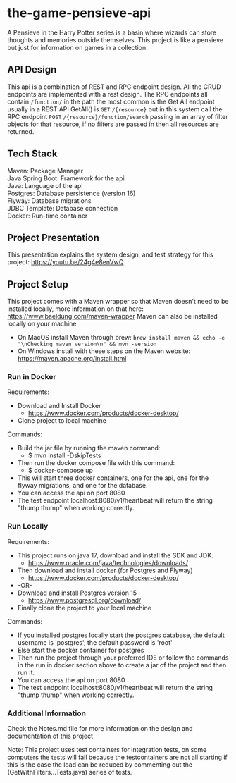 # the-game-pensieve-api
A Pensieve in the Harry Potter series is a basin where wizards can store thoughts and memories outside themselves.
This project is like a pensieve but just for information on games in a collection.

## API Design
This api is a combination of REST and RPC endpoint design. All the CRUD endpoints are implemented with a rest design.
The RPC endpoints all contain `/function/` in the path the most common is the Get All endpoint 
usually in a REST API GetAll() is `GET` `/{resource}` but in this system call the RPC endpoint `POST` `/{resource}/function/search`
passing in an array of filter objects for that resource, if no filters are passed in then all resources are returned.

## Tech Stack
Maven: Package Manager <br>
Java Spring Boot: Framework for the api <br>
Java: Language of the api <br>
Postgres: Database persistence (version 16) <br>
Flyway: Database migrations <br>
JDBC Template: Database connection <br>
Docker: Run-time container

## Project Presentation
This presentation explains the system design, and test strategy for this project: https://youtu.be/24g4e8enVwQ

## Project Setup

This project comes with a Maven wrapper so that Maven doesn't need to be installed locally, more information on that here: https://www.baeldung.com/maven-wrapper
Maven can also be installed locally on your machine
- On MacOS install Maven through brew: `brew install maven && echo -e "\nChecking maven version\n" && mvn -version`
- On Windows install with these steps on the Maven website: https://maven.apache.org/install.html

### Run in Docker
Requirements: 
- Download and Install Docker
  - https://www.docker.com/products/docker-desktop/
- Clone project to local machine

Commands:
- Build the jar file by running the maven command: 
  - $ mvn install -DskipTests
- Then run the docker compose file with this command:
  - $ docker-compose up
- This will start three docker containers, one for the api, one for the flyway migrations, and one for the database.
- You can access the api on port 8080
- The test endpoint localhost:8080/v1/heartbeat will return the string "thump thump" when working correctly.

### Run Locally
Requirements:
- This project runs on java 17, download and install the SDK and JDK.
  - https://www.oracle.com/java/technologies/downloads/
- Then download and install docker (for Postgres and Flyway)
    - https://www.docker.com/products/docker-desktop/
- -OR-
- Download and install Postgres version 15
  - https://www.postgresql.org/download/
- Finally clone the project to your local machine

Commands:
- If you installed postgres locally start the postgres database, the default username is 'postgres', the default password is 'root'
- Else start the docker container for postgres 
- Then run the project through your preferred IDE or follow the commands in the run in docker section above to create a jar of the project and then run it.
- You can access the api on port 8080
- The test endpoint localhost:8080/v1/heartbeat will return the string "thump thump" when working correctly.

### Additional Information
Check the Notes.md file for more information on the design and documentation of this project

Note: This project uses test containers for integration tests, on some computers the tests will fail because the testcontainers are not all starting if this is the case the load can be reduced by commenting out the (GetWithFilters...Tests.java) series of tests.
